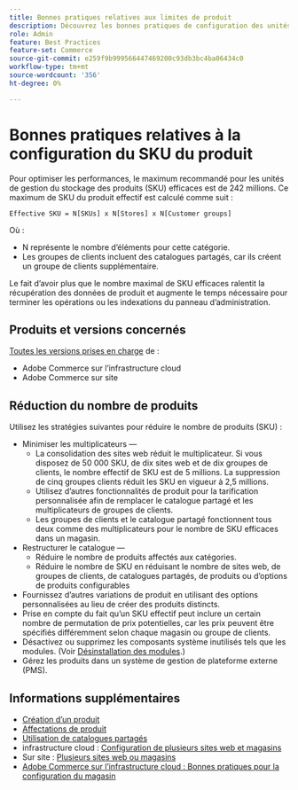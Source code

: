 ```yaml
---
title: Bonnes pratiques relatives aux limites de produit
description: Découvrez les bonnes pratiques de configuration des unités de gestion des stocks de produits (SKU) afin d’optimiser les performances du site.
role: Admin
feature: Best Practices
feature-set: Commerce
source-git-commit: e259f9b999566447469200c93db3bc4ba06434c0
workflow-type: tm+mt
source-wordcount: '356'
ht-degree: 0%

---
```



# Bonnes pratiques relatives à la configuration du SKU du produit

Pour optimiser les performances, le maximum recommandé pour les unités de gestion du stockage des produits (SKU) efficaces est de 242 millions. Ce maximum de SKU du produit effectif est calculé comme suit :

```text
Effective SKU = N[SKUs] x N[Stores] x N[Customer groups]
```

Où :

- N représente le nombre d’éléments pour cette catégorie.
- Les groupes de clients incluent des catalogues partagés, car ils créent un groupe de clients supplémentaire.

Le fait d’avoir plus que le nombre maximal de SKU efficaces ralentit la récupération des données de produit et augmente le temps nécessaire pour terminer les opérations ou les indexations du panneau d’administration.

## Produits et versions concernés

[Toutes les versions prises en charge](../../../release/versions.md) de :

- Adobe Commerce sur l’infrastructure cloud
- Adobe Commerce sur site

## Réduction du nombre de produits

Utilisez les stratégies suivantes pour réduire le nombre de produits (SKU) :

- Minimiser les multiplicateurs —
   - La consolidation des sites web réduit le multiplicateur. Si vous disposez de 50 000 SKU, de dix sites web et de dix groupes de clients, le nombre effectif de SKU est de 5 millions. La suppression de cinq groupes clients réduit les SKU en vigueur à 2,5 millions.
   - Utilisez d’autres fonctionnalités de produit pour la tarification personnalisée afin de remplacer le catalogue partagé et les multiplicateurs de groupes de clients.
   - Les groupes de clients et le catalogue partagé fonctionnent tous deux comme des multiplicateurs pour le nombre de SKU efficaces dans un magasin.
- Restructurer le catalogue —
   - Réduire le nombre de produits affectés aux catégories.
   - Réduire le nombre de SKU en réduisant le nombre de sites web, de groupes de clients, de catalogues partagés, de produits ou d’options de produits configurables
- Fournissez d’autres variations de produit en utilisant des options personnalisées au lieu de créer des produits distincts.
- Prise en compte du fait qu’un SKU effectif peut inclure un certain nombre de permutation de prix potentielles, car les prix peuvent être spécifiés différemment selon chaque magasin ou groupe de clients.
- Désactivez ou supprimez les composants système inutilisés tels que les modules. (Voir  [Désinstallation des modules](../../../installation/tutorials/uninstall-modules.md).)
- Gérez les produits dans un système de gestion de plateforme externe (PMS).

## Informations supplémentaires

- [Création d’un produit](https://experienceleague.adobe.com/docs/commerce-admin/catalog/products/product-create.html)
- [Affectations de produit](https://experienceleague.adobe.com/docs/commerce-admin/catalog/categories/products-in-category/categories-product-assignments.html)
- [Utilisation de catalogues partagés](https://experienceleague.adobe.com/docs/commerce-admin/b2b/shared-catalogs/catalog-shared.html)
- infrastructure cloud : [Configuration de plusieurs sites web et magasins](https://devdocs.magento.com/cloud/project/project-multi-sites.html)
- Sur site : [Plusieurs sites web ou magasins](../../../configuration/multi-sites/ms-overview.md)
- [Adobe Commerce sur l’infrastructure cloud : Bonnes pratiques pour la configuration du magasin](https://devdocs.magento.com/cloud/configure/configure-best-practices.html)
